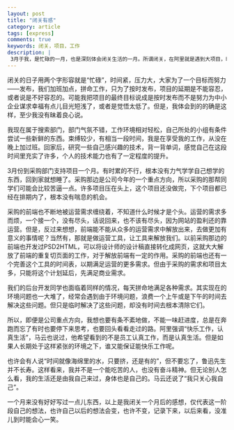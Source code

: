 ```yaml
---
layout: post
title: "闭关有感"
category: article
tags: [express]
comments: true
keywords: 闭关，项目，工作
description: |
 3月于我，是忙碌的一月，也是深刻体会闭关生活的一月。所谓闭关，在阿里就是遇到大项目，时间紧张时，拉一帮人找个安静的角落，通常会申请一个项目室，这帮人在里面专心地埋头在项目中，不必理会其他杂七杂八的事儿，直到项目结束，大家出关。
---
```


闭关的日子用两个字形容就是“忙碌”，时间紧，压力大，大家为了一个目标而努力——发布，我们加班加点，拼命工作，只为了按时发布，项目的延期是不能容忍，或者说是不好容忍的。可能我把项目的最终目标说成是按时发布而不是努力为中小企业谋求幸福有点儿目光短浅了，或者是觉悟太低了。但是，我体会到的的确是这样，至少我没有昧着良心说。

我现在属于搜索部门，部门气氛不错，工作环境相对轻松，自己所处的小组有条件尝试一些新鲜的东西。束缚较少，有相当一段时间，我是在享受我的工作，从没在晚上加过班。回家后，研究一些自己感兴趣的技术，背一背单词，感觉自己在这段时间里充实了许多，个人的技术能力也有了一定程度的提升。

3月份到采购部门支持项目一个月。有时累的不行，根本没有力气学学自己想学的东西，回到家就想睡了。采购那边是公司今年的一个重点方向，所以采购的那帮同学们可能会比较苦逼一点。许多项目压在头上，这个项目还没做完，下个项目都已经在排期内了，根本没有喘息的机会。

采购的前端也不断地被运营需求缠绕着，不知道什么时候才是个头。运营的需求多而烦，一个接一个，没有尽头，话说回来，也不该有尽头，因为网站的盈利还的靠运营。但是，反过来想想，前端能不能从众多的运营需求中解放出来，去做更加有意义的事情呢？当然有，那就是做运营工具，让工具来解放我们。以前采购那边的前端也开发过PSD2HTML，可以将设计师的设计稿直接转化成网页，这就大大解放了前端的重复切页面的工作，对于解放前端有一定的作用。采购的前端也还有一个完善这个工具的时间表，以期满足运营的更多需求。但由于采购的需求和项目太多，只能将这个计划延后，先满足商业需求。

我们的后台开发同学也面临着同样的情况，每天拼命地满足各种需求。其实现在的环境问题也一大堆了，经常会遇到由于环境问题，浪费一个上午或是下午的时间去解决这些问题。但只是临时解决了这些问题，却没有时间去根本清除它们。

所以，即便是公司重点方向，我想也要有条不紊地做，不能一味赶进度，总是在奔跑而忘了有时也要停下来思考，也要回头看看走过的路。阿里强调“快乐工作，认真生活”，马云也说过，他希望看到的不是员工认真工作，而是认真生活。但是如果人长期处于这样紧张的环境之下，谁又能保证能快乐工作呢。

也许会有人说“时间就像海绵里的水，只要挤，还是有的”，但不要忘了，鲁迅先生并不长寿。这样看来，我并不是一个能吃苦的人，也没有奋斗精神。但无论别人怎么看，我的生活还是由我自己来过，身体也是自己的。马云还说了“我只关心我自己”。

一个月来没有好好写过一点儿东西，以上是我闭关一个月后的感想，仅代表这一阶段自己的想法，也许自己以后的想法会变，也许不变，记录下来，以后来看，没准儿到时能会心一笑。
